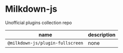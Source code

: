 # Milkdown-js

Unofficial plugins collection repo

| name                             | description |
| -------------------------------- | ----------- |
| `@milkdown-js/plugin-fullscreen` | none        |
